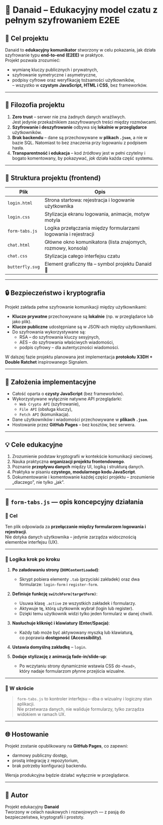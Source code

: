 # 🦋 Danaid – Edukacyjny model czatu z pełnym szyfrowaniem E2EE

## 🎯 Cel projektu
Danaid to **edukacyjny komunikator** stworzony w celu pokazania, jak działa szyfrowanie typu **end-to-end (E2EE)** w praktyce.  
Projekt pozwala zrozumieć:
- wymianę kluczy publicznych i prywatnych,
- szyfrowanie symetryczne i asymetryczne,
- podpisy cyfrowe oraz weryfikację tożsamości użytkowników,  
– wszystko w **czystym JavaScript, HTML i CSS**, bez frameworków.

---

## 🧠 Filozofia projektu
1. **Zero trust** – serwer nie zna żadnych danych wrażliwych.  
   Jest jedynie przekaźnikiem zaszyfrowanych treści między rozmówcami.
2. **Szyfrowanie i deszyfrowanie** odbywa się **lokalnie w przeglądarce** użytkowników.  
3. **Brak backendu** – dane są przechowywane w **plikach `.json`**, a nie w bazie SQL. Natomiast to bez znaczenia przy logowaniu z podpisem hasła.
4. **Transparentność i edukacja** – kod źródłowy jest w pełni czytelny i bogato komentowany, by pokazywać, *jak* działa każda część systemu.

---

## 💾 Struktura projektu (frontend)

| Plik | Opis |
|------|------|
| `login.html` | Strona startowa: rejestracja i logowanie użytkownika |
| `login.css` | Stylizacja ekranu logowania, animacje, motyw motyla |
| `form-tabs.js` | Logika przełączania między formularzami logowania i rejestracji |
| `chat.html` | Główne okno komunikatora (lista znajomych, rozmowy, konsola) |
| `chat.css` | Stylizacja całego interfejsu czatu |
| `butterfly.svg` | Element graficzny tła – symbol projektu Danaid 🦋 |

---

## 🔒 Bezpieczeństwo i kryptografia

Projekt zakłada pełne szyfrowanie komunikacji między użytkownikami:
- **Klucze prywatne** przechowywane są **lokalnie** (np. w przeglądarce lub jako plik).  
- **Klucze publiczne** udostępniane są w JSON-ach między użytkownikami.  
- Do szyfrowania wykorzystywane są:
  - RSA – do szyfrowania kluczy sesyjnych,
  - AES – do szyfrowania właściwych wiadomości,
  - podpis cyfrowy – dla autentyczności wiadomości.  

W dalszej fazie projektu planowana jest implementacja **protokołu X3DH + Double Ratchet** inspirowanego Signalem.

---

## 🧰 Założenia implementacyjne

- Całość oparta o **czysty JavaScript** (bez frameworków).  
- Wykorzystywane wyłącznie natywne API przeglądarki:  
  - `Web Crypto API` (szyfrowanie),  
  - `File API` (obsługa kluczy),  
  - `Fetch API` (komunikacja).  
- Dane użytkowników i wiadomości przechowywane w **plikach `.json`**.  
- Hostowanie przez **GitHub Pages** – bez kosztów, bez serwera.

---

## 💡 Cele edukacyjne

1. Zrozumienie podstaw kryptografii w kontekście komunikacji sieciowej.  
2. Nauka praktyczna **organizacji projektu frontendowego**.  
3. Poznanie **przepływu danych** między UI, logiką i strukturą danych.  
4. Praktyka w pisaniu **czystego, modularnego kodu JavaScript**.  
5. Dokumentowanie i komentowanie każdej części projektu – zrozumienie „dlaczego”, nie tylko „jak”.

---

## 📄 `form-tabs.js` — opis koncepcyjny działania

### 🎯 Cel
Ten plik odpowiada za **przełączanie między formularzem logowania i rejestracji**.  
Nie dotyka danych użytkownika – jedynie zarządza widocznością elementów interfejsu (UX).

---

### 🧩 Logika krok po kroku

1. **Po załadowaniu strony (`DOMContentLoaded`)**:
   - Skrypt pobiera elementy `.tab` (przyciski zakładek) oraz dwa formularze: `login-form` i `register-form`.

2. **Definiuje funkcję `switchForm(targetForm)`**:
   - Usuwa klasę `.active` ze wszystkich zakładek i formularzy.  
   - Aktywuje tę, którą użytkownik wybrał (login lub register).  
   - Dzięki temu użytkownik widzi tylko jeden formularz w danej chwili.

3. **Nasłuchuje kliknięć i klawiatury (Enter/Spacja)**:
   - Każdy tab może być aktywowany myszką lub klawiaturą,  
     co poprawia **dostępność (Accessibility)**.

4. **Ustawia domyślną zakładkę** – `login`.

5. **Dodaje stylizację z animacją fade-in/slide-up**:
   - Po wczytaniu strony dynamicznie wstawia CSS do `<head>`,  
     który nadaje formularzom płynne przejścia wizualne.

---

### 💬 W skrócie
> `form-tabs.js` to kontroler interfejsu – dba o wizualny i logiczny stan aplikacji.  
> Nie przetwarza danych, nie waliduje formularzy, tylko zarządza widokiem w ramach UX.

---

## 🌐 Hostowanie
Projekt zostanie opublikowany na **GitHub Pages**, co zapewni:
- darmowy publiczny dostęp,  
- prostą integrację z repozytorium,  
- brak potrzeby konfiguracji backendu.

Wersja produkcyjna będzie działać wyłącznie w przeglądarce.

---

## 📜 Autor
Projekt edukacyjny **Danaid**  
Tworzony w celach naukowych i rozwojowych — z pasją do bezpieczeństwa, kryptografii i prostoty.
